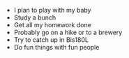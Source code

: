* I plan to play with my baby
* Study a bunch
* Get all my homework done
* Probably go on a hike or to a brewery
* Try to catch up in Bis180L
* Do fun things with fun people
